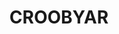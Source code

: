 ---
lastmod: '2025-04-06T06:05:20+00:00'
latitude: -35.31915229
layout: suburb
longitude: 150.3945638
postcode: '2539'
state: NSW
title: CROOBYAR
url: /nsw/croobyar/
---